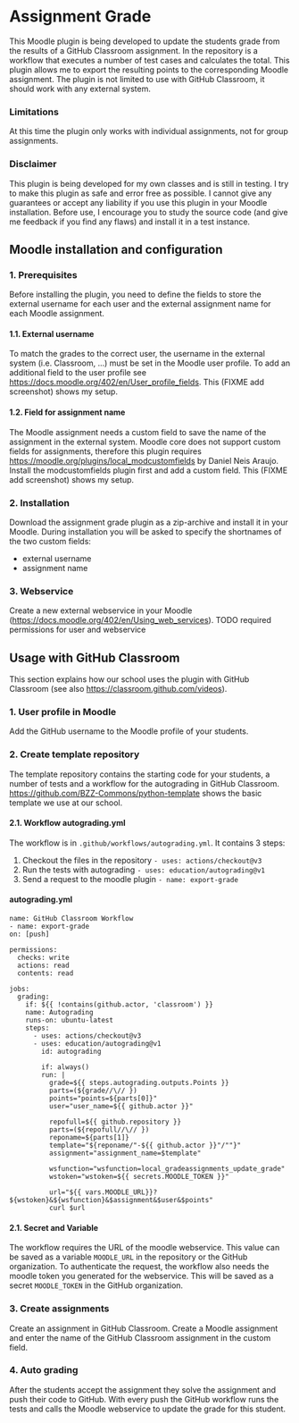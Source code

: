 # Assignment Grade

This Moodle plugin is being developed to update the students grade from the results of a GitHub Classroom assignment. In the repository is a workflow that executes a number of test cases and calculates the total. This plugin allows me to export the resulting points to the corresponding Moodle assignment.
The plugin is not limited to use with GitHub Classroom, it should work with any external system.
### Limitations
At this time the plugin only works with individual assignments, not for group assignments.
### Disclaimer
This plugin is being developed for my own classes and is still in testing. I try to make this plugin as safe and error free as possible. I cannot give any guarantees or accept any liability if you use this plugin in your Moodle installation. Before use, I encourage you to study the source code (and give me feedback if you find any flaws) and install it in a test instance. 
## Moodle installation and configuration
### 1. Prerequisites
Before installing the plugin, you need to define the fields to store the external username for each user and the external assignment name for each Moodle assignment.
#### 1.1. External username
To match the grades to the correct user, the username in the external system (i.e. Classroom, ...) must be set in the Moodle user profile. To add an additional field to the user profile see https://docs.moodle.org/402/en/User_profile_fields.
This (FIXME add screenshot) shows my setup.
####  1.2. Field for assignment name
The Moodle assignment needs a custom field to save the name of the assignment in the external system. Moodle core does not support custom fields for assignments, therefore this plugin requires https://moodle.org/plugins/local_modcustomfields by Daniel Neis Araujo. Install the modcustomfields plugin first and add a custom field.
This (FIXME add screenshot) shows my setup.

### 2. Installation
Download the assignment grade plugin as a zip-archive and install it in your Moodle. During installation you will be asked to specify the shortnames of the two custom fields:

 - external username
 - assignment name
### 3. Webservice
Create a new external webservice in your Moodle (https://docs.moodle.org/402/en/Using_web_services).
TODO required permissions for user and webservice
## Usage with GitHub Classroom
This section explains how our school uses the plugin with GitHub Classroom (see also https://classroom.github.com/videos).
### 1. User profile in Moodle
Add the GitHub username to the Moodle profile of your students. 

### 2. Create template repository
The template repository contains the starting code for your students, a number of tests and a workflow for the autograding in GitHub Classroom. https://github.com/BZZ-Commons/python-template shows the basic template we use at our school.

#### 2.1. Workflow autograding.yml
The workflow is in `.github/workflows/autograding.yml`. It contains 3 steps:

 1. Checkout the files in the repository `- uses: actions/checkout@v3`
 2. Run the tests with autograding `- uses: education/autograding@v1`
 3. Send a request to the moodle plugin `- name: export-grade` 

#### autograding.yml
```
name: GitHub Classroom Workflow
- name: export-grade
on: [push]

permissions:
  checks: write
  actions: read
  contents: read

jobs:
  grading:
    if: ${{ !contains(github.actor, 'classroom') }}
    name: Autograding
    runs-on: ubuntu-latest
    steps:
      - uses: actions/checkout@v3
      - uses: education/autograding@v1
        id: autograding
      
        if: always()
        run: |
          grade=${{ steps.autograding.outputs.Points }}
          parts=(${grade//\// })
          points="points=${parts[0]}"
          user="user_name=${{ github.actor }}"
          
          repofull=${{ github.repository }}
          parts=(${repofull//\// })
          reponame=${parts[1]}
          template="${reponame/"-${{ github.actor }}"/""}"
          assignment="assignment_name=$template"

          wsfunction="wsfunction=local_gradeassignments_update_grade"
          wstoken="wstoken=${{ secrets.MOODLE_TOKEN }}"
          
          url="${{ vars.MOODLE_URL}}?${wstoken}&${wsfunction}&$assignment&$user&$points"
          curl $url

```
#### 2.1. Secret and Variable
The workflow requires the URL of the moodle webservice. This value can be saved as a variable `MOODLE_URL` in the repository or the GitHub organization.
To authenticate the request, the workflow also needs the moodle token you generated for the webservice. This will be saved as a secret `MOODLE_TOKEN` in the GitHub organization.

### 3. Create assignments
Create an assignment in GitHub Classroom. 
Create a Moodle assignment and enter the name of the GitHub Classroom assignment in the custom field.
### 4. Auto grading
After the students accept the assignment they solve the assignment and push their code to GitHub. With every push the GitHub workflow runs the tests and calls the Moodle webservice to update the grade for this student.

